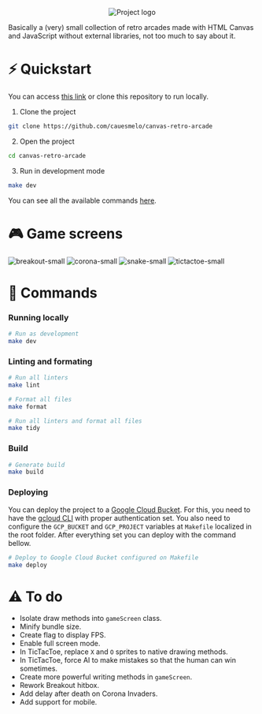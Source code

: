 <p align="center">
  <img src="https://user-images.githubusercontent.com/19245891/229670489-02d3552c-fe55-40af-b9ce-a68342bd6edd.png" alt="Project logo"/>
</p>

Basically a (very) small collection of retro arcades made with HTML Canvas and JavaScript without external libraries, not too much to say about it.

# :zap: Quickstart

You can access [this link](https://cauesmelo.github.io/canvas-retro-arcade/) or clone this repository to run locally.

1. Clone the project

```bash
git clone https://github.com/cauesmelo/canvas-retro-arcade
```

2. Open the project

```bash
cd canvas-retro-arcade
```

3. Run in development mode

```bash
make dev
```

You can see all the available commands [here](#book-commands).

# :video_game: Game screens

![breakout-small](https://user-images.githubusercontent.com/19245891/229381547-38f69c6d-9358-4297-ac0d-475f2697c7bc.png)
![corona-small](https://user-images.githubusercontent.com/19245891/229381550-dc4b28b0-0a47-473c-b2be-760567f255a1.png)
![snake-small](https://user-images.githubusercontent.com/19245891/229381551-51dc6c51-2ae4-4c79-a394-04edba430213.png)
![tictactoe-small](https://user-images.githubusercontent.com/19245891/229381552-fd6920a6-c034-4264-afe4-1c38271ca4d1.png)

# :book: Commands

### Running locally

```bash
# Run as development
make dev
```

### Linting and formating

```bash
# Run all linters
make lint

# Format all files
make format

# Run all linters and format all files
make tidy
```

### Build

```bash
# Generate build
make build
```

### Deploying

You can deploy the project to a [Google Cloud Bucket](https://cloud.google.com/storage/docs/creating-buckets). For this, you need to have the [gcloud CLI](https://cloud.google.com/sdk/docs/install) with proper authentication set. You also need to configure the `GCP_BUCKET` and `GCP_PROJECT` variables at `Makefile` localized in the root folder. After everything set you can deploy with the command bellow.

```bash
# Deploy to Google Cloud Bucket configured on Makefile
make deploy
```

# :warning: To do

- Isolate draw methods into `gameScreen` class.
- Minify bundle size.
- Create flag to display FPS.
- Enable full screen mode.
- In TicTacToe, replace `X` and `O` sprites to native drawing methods.
- In TicTacToe, force AI to make mistakes so that the human can win sometimes.
- Create more powerful writing methods in `gameScreen`.
- Rework Breakout hitbox.
- Add delay after death on Corona Invaders.
- Add support for mobile.
